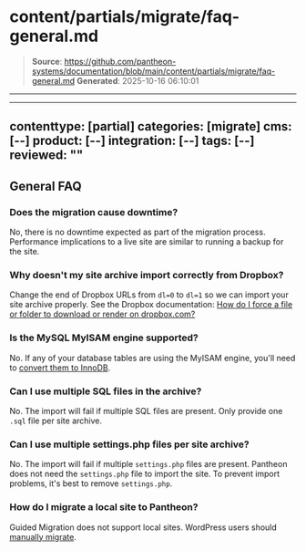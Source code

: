 # content/partials/migrate/faq-general.md

> **Source**: https://github.com/pantheon-systems/documentation/blob/main/content/partials/migrate/faq-general.md
> **Generated**: 2025-10-16 06:10:01

---

---
contenttype: [partial]
categories: [migrate]
cms: [--]
product: [--]
integration: [--]
tags: [--]
reviewed: ""
---

## General FAQ

### Does the migration cause downtime?

No, there is no downtime expected as part of the migration process. Performance implications to a live site are similar to running a backup for the site.

### Why doesn't my site archive import correctly from Dropbox?

Change the end of Dropbox URLs from `dl=0` to `dl=1` so we can import your site archive properly. See the Dropbox documentation: [How do I force a file or folder to download or render on dropbox.com?](https://help.dropbox.com/share/force-download)

### Is the MySQL MyISAM engine supported?

No. If any of your database tables are using the MyISAM engine, you'll need to [convert them to InnoDB](/guides/mariadb-mysql/myisam-to-innodb).

### Can I use multiple SQL files in the archive?

No. The import will fail if multiple SQL files are present. Only provide one `.sql` file per site archive.

### Can I use multiple settings.php files per site archive?

No. The import will fail if multiple `settings.php` files are present. Pantheon does not need the `settings.php` file to import the site. To prevent import problems, it's best to remove `settings.php`.

### How do I migrate a local site to Pantheon?

Guided Migration does not support local sites. WordPress users should [manually migrate](/migrate-manual).
